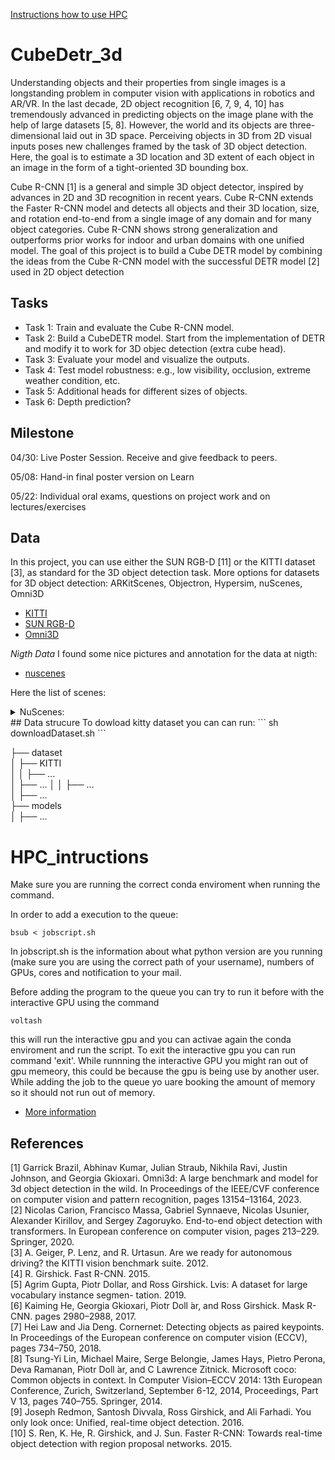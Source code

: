 
[Instructions how to use HPC](#HPC_intructions)

# CubeDetr_3d

Understanding objects and their properties from single images is a longstanding problem in computer vision with applications in robotics and AR/VR. In the last decade, 2D object recognition [6, 7, 9, 4, 10] has tremendously advanced in predicting objects on the image plane with the help of large datasets [5, 8]. However, the world and its objects are three-dimensional laid out in 3D space. Perceiving objects in 3D from 2D visual inputs poses new challenges framed by the task of 3D object detection. Here, the goal is to estimate a 3D location and 3D extent of each object in an image in the form of a tight-oriented 3D bounding box.

Cube R-CNN [1] is a general and simple 3D object detector, inspired by advances in 2D and 3D recognition in recent years. Cube R-CNN extends the Faster R-CNN model and detects all objects and their 3D location, size, and rotation end-to-end from a single image of any domain and for many object categories. Cube R-CNN shows strong generalization and outperforms prior works for indoor and urban domains with one unified model. The goal of this project is to build a Cube DETR model by combining the ideas from the Cube R-CNN model with the successful DETR model [2] used in 2D object detection

## Tasks

- Task 1: Train and evaluate the Cube R-CNN model.
- Task 2: Build a CubeDETR model. Start from the implementation of DETR and modify it to work for 3D objec detection (extra cube head).
- Task 3: Evaluate your model and visualize the outputs.
- Task 4: Test model robustness: e.g., low visibility, occlusion, extreme weather condition, etc.
- Task 5: Additional heads for different sizes of objects. 
- Task 6: Depth prediction? 

## Milestone 

04/30: Live Poster Session. Receive and give feedback to peers. 

05/08: Hand-in final poster version on Learn

05/22: Individual oral exams, questions on project work and on lectures/exercises

## Data

In this project, you can use either the SUN RGB-D [11] or the KITTI dataset [3], as standard for the 3D object detection task. More options for datasets for 3D object detection: ARKitScenes, Objectron, Hypersim, nuScenes, Omni3D

- [KITTI](https://www.cvlibs.net/datasets/kitti/)
- [SUN RGB-D](https://rgbd.cs.princeton.edu/)
- [Omni3D](https://github.com/facebookresearch/omni3d)

*Nigth Data*
 I found some nice pictures and annotation for the data at nigth: 

- [nuscenes](https://www.nuscenes.org/nuscenes?sceneId=scene-1099&frame=0&view=regular)

Here the list of scenes: 
<details>
  <summary>NuScenes:</summary>
    - 0464 - rainy
    - 0480 - rainy
    - 0749 - cloudy
    - 0805 - rainy 
    - 0816 - rainy
    - 0887 - Rain
    - 0994 - night
    - 0998 - night
    - 1017 - night
    - 1018 - night
    - 1045 - night
    - 1048 - night
    - 1073 - night
    - 1078 - night
    - 1084 - night
    - 1085 - night
    - 1097 - night
    - 1099 - night
</details>
## Data strucure
To dowload kitty dataset you can can run: 
```
sh downloadDataset.sh
```

├── dataset  
│   ├── KITTI  
│   │   ├── ...  
│   ├── ...
│   │   ├── ...  
│   ├── ...  
├── models  
│   ├── ...  

# HPC_intructions

Make sure you are running the correct conda enviroment when running the command.

In order to add a execution to the queue:
```
bsub < jobscript.sh
```
In jobscript.sh is the information about what python version are you running (make sure you are using the correct path of your username), numbers of GPUs, cores and notification to your mail.


Before adding the program to the queue you can try to run it before with the interactive GPU using the command
```
voltash
```
this will run the interactive gpu and you can activae again the conda enviroment and run the script. To exit the interactive gpu you can run command 'exit'. While runnning the interactive GPU you might ran out of gpu memeory, this could be because the gpu is being use by another user. While adding the job to the queue yo uare booking the amount of memory so it should not run out of memory.

- [More information](https://skaftenicki.github.io/dtu_mlops/s10_extra/high_performance_clusters/)

## References

[1] Garrick Brazil, Abhinav Kumar, Julian Straub, Nikhila Ravi, Justin Johnson, and Georgia Gkioxari.
Omni3d: A large benchmark and model for 3d object detection in the wild. In Proceedings of the
IEEE/CVF conference on computer vision and pattern recognition, pages 13154–13164, 2023.  
[2] Nicolas Carion, Francisco Massa, Gabriel Synnaeve, Nicolas Usunier, Alexander Kirillov, and Sergey
Zagoruyko. End-to-end object detection with transformers. In European conference on computer vision,
pages 213–229. Springer, 2020.  
[3] A. Geiger, P. Lenz, and R. Urtasun. Are we ready for autonomous driving? the KITTI vision benchmark
suite. 2012.  
[4] R. Girshick. Fast R-CNN. 2015.  
[5] Agrim Gupta, Piotr Dollar, and Ross Girshick. Lvis: A dataset for large vocabulary instance segmen-
tation. 2019.  
[6] Kaiming He, Georgia Gkioxari, Piotr Doll ́ar, and Ross Girshick. Mask R-CNN. pages 2980–2988, 2017.  
[7] Hei Law and Jia Deng. Cornernet: Detecting objects as paired keypoints. In Proceedings of the European
conference on computer vision (ECCV), pages 734–750, 2018.  
[8] Tsung-Yi Lin, Michael Maire, Serge Belongie, James Hays, Pietro Perona, Deva Ramanan, Piotr Doll ́ar,
and C Lawrence Zitnick. Microsoft coco: Common objects in context. In Computer Vision–ECCV 2014:
13th European Conference, Zurich, Switzerland, September 6-12, 2014, Proceedings, Part V 13, pages
740–755. Springer, 2014.  
[9] Joseph Redmon, Santosh Divvala, Ross Girshick, and Ali Farhadi. You only look once: Unified, real-time
object detection. 2016.  
[10] S. Ren, K. He, R. Girshick, and J. Sun. Faster R-CNN: Towards real-time object detection with region
proposal networks. 2015.  

